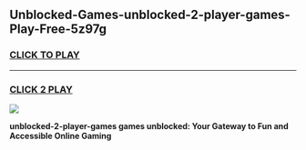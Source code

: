 
## Unblocked-Games-unblocked-2-player-games-Play-Free-5z97g
<h3>
<a href="https://premium76.site?title=unblocked-2-player-games&ref=09A">CLICK TO PLAY</a></h3>
<hr>

<h3>
<a href="https://premium76.site?title=unblocked-2-player-games&ref=09A">CLICK 2 PLAY</a>
  
</h3>

<a href="https://premium76.site?title=unblocked-2-player-games&ref=09A"><img src="https://clearcache.store/games.png"></a>


**unblocked-2-player-games games unblocked: Your Gateway to Fun and Accessible Online Gaming**
